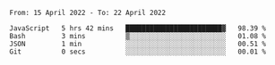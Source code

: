 <!--START_SECTION:waka-->

```text
From: 15 April 2022 - To: 22 April 2022

JavaScript   5 hrs 42 mins   ████████████████████████▓   98.39 %
Bash         3 mins          ▒░░░░░░░░░░░░░░░░░░░░░░░░   01.08 %
JSON         1 min           ░░░░░░░░░░░░░░░░░░░░░░░░░   00.51 %
Git          0 secs          ░░░░░░░░░░░░░░░░░░░░░░░░░   00.01 %
```

<!--END_SECTION:waka-->
